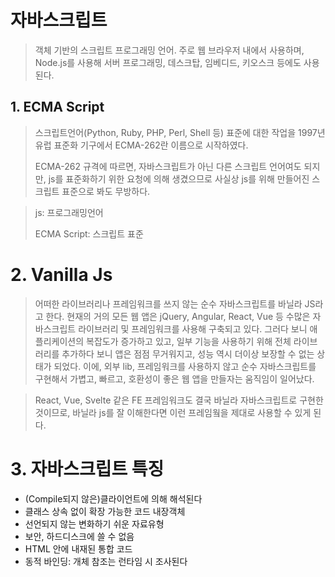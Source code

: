 # 자바스크립트

> 객체 기반의 스크립트 프로그래밍 언어. 주로 웹 브라우저 내에서 사용하며, Node.js를 사용해 서버 프로그래밍, 데스크탑, 임베디드, 키오스크 등에도 사용된다.

## 1. ECMA Script

> 스크립트언어(Python, Ruby, PHP, Perl, Shell 등)  표준에 대한 작업을 1997년 유럽 표준화 기구에서 ECMA-262란 이름으로 시작하였다.
>
> ECMA-262 규격에 따르면, 자바스크립트가 아닌 다른 스크립트 언어여도 되지만, js를 표준화하기 위한 요청에 의해 생겼으므로 사실상 js를 위해 만들어진 스크립트 표준으로 봐도 무방하다.

> js: 프로그래밍언어
>
> ECMA Script: 스크립트 표준

# 2. Vanilla Js

> 어떠한 라이브러리나 프레임워크를 쓰지 않는 순수 자바스크립트를 바닐라 JS라고 한다. 현재의 거의 모든 웹 앱은 jQuery, Angular, React, Vue 등 수많은 자바스크립트 라이브러리 및 프레임워크를 사용해 구축되고 있다. 그러다 보니 애플리케이션의 복잡도가 증가하고 있고, 일부 기능을 사용하기 위해 전체 라이브러리를 추가하다 보니 앱은 점점 무거워지고, 성능 역시 더이상 보장할 수 없는 상태가 되었다. 이에, 외부 lib, 프레임워크를 사용하지 않고 순수 자바스크립트를 구현해서 가볍고, 빠르고, 호환성이 좋은 웹 앱을 만들자는 움직임이 일어났다. 

> React, Vue, Svelte 같은 FE 프레임워크도 결국 바닐라 자바스크립트로 구현한 것이므로, 바닐라 js를 잘 이해한다면 이런 프레임웤을 제대로 사용할 수 있게 된다.



# 3. 자바스크립트 특징

- (Compile되지 않은)클라이언트에 의해 해석된다
- 클래스 상속 없이 확장 가능한 코드 내장객체
- 선언되지 않는 변화하기 쉬운 자료유형
- 보안, 하드디스크에 쓸 수 없음
- HTML 안에 내재된 통합 코드
- 동적 바인딩: 개체 참조는 런타임 시 조사된다

